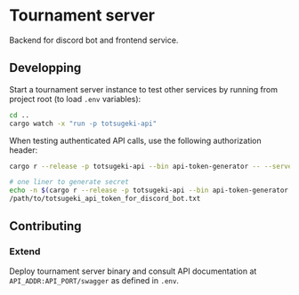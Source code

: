# Tournament server

Backend for discord bot and frontend service.

## Developping

Start a tournament server instance to test other services by running from
project root (to load `.env` variables):

```bash
cd ..
cargo watch -x "run -p totsugeki-api"
```

When testing authenticated API calls, use the following authorization header:

```bash
cargo r --release -p totsugeki-api --bin api-token-generator -- --server-key <SERVER_KEY>

# one liner to generate secret
echo -n $(cargo r --release -p totsugeki-api --bin api-token-generator -- --server-key <SERVER_KEY>) > \
/path/to/totsugeki_api_token_for_discord_bot.txt
```

## Contributing

### Extend

Deploy tournament server binary and consult API documentation at
`API_ADDR:API_PORT/swagger` as defined in `.env`.
